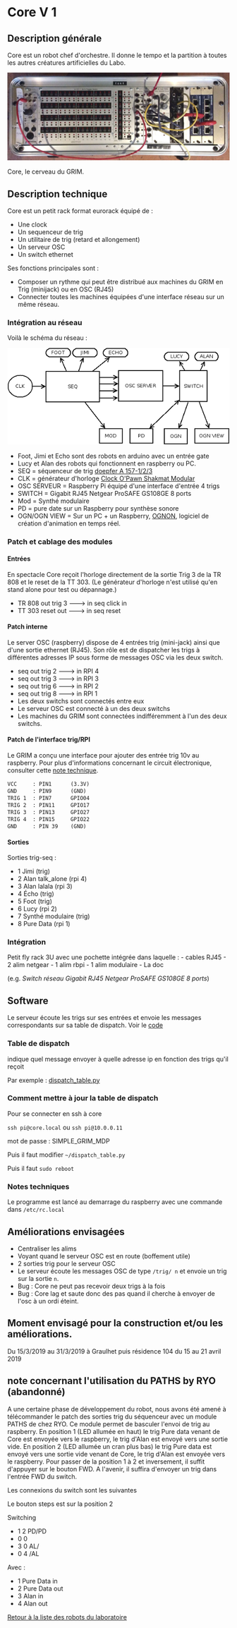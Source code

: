 # Core V 1

## Description générale

Core est un robot chef d'orchestre. Il donne le tempo et la partition à toutes les autres créatures artificielles du Labo.

![CORE V1](/ressources/photos/CORE_V1.jpg)

Core, le cerveau du GRIM.

## Description technique

Core est un petit rack format eurorack équipé de :
- Une clock
- Un sequenceur de trig
- Un utilitaire de trig (retard et allongement)
- Un serveur OSC
- Un switch ethernet

Ses fonctions principales sont :

- Composer un rythme qui peut être distribué aux machines du GRIM en Trig (minijack) ou en OSC (RJ45)
- Connecter toutes les machines équipées d'une interface réseau sur un même réseau.

### Intégration au réseau

Voilà le schéma du réseau :

![grim-network](/ressources/divers/grim-network.png)

- Foot, Jimi et Echo sont des robots en arduino avec un entrée gate
- Lucy et Alan des robots qui fonctionnent en raspberry ou PC.
- SEQ = séquenceur de trig [doepfer A 157-1/2/3](http://www.doepfer.de/a157.htm)
- CLK = générateur d'horloge [Clock O'Pawn Shakmat Modular](http://www.shakmatmodular.com/products/cop.html)
- OSC SERVEUR = Raspberry Pi équipé d'une interface d'entrée 4 trigs
- SWITCH = Gigabit RJ45 Netgear ProSAFE GS108GE 8 ports
- Mod = Synthé modulaire
- PD = pure date sur un Raspberry pour synthèse sonore
- OGN/OGN VIEW = Sur un PC + un Raspberry, [OGNON](https://github.com/LeonLenclos/Ognon), logiciel de création d'animation en temps réel.

### Patch et cablage des modules

#### Entrées

En spectacle Core reçoit l'horloge directement de la sortie Trig 3 de la TR 808 et le reset de la TT 303. (Le générateur d'horloge n'est utilisé qu'en stand alone pour test ou dépannage.)

- TR 808 out trig 3 ---> in seq click in
- TT 303 reset out ---> in seq reset

#### Patch interne

Le server OSC (raspberry) dispose de 4 entrées trig (mini-jack) ainsi que d'une sortie ethernet (RJ45). Son rôle est de dispatcher les trigs à différentes adresses IP sous forme de messages OSC via les deux switch.

- seq out trig 2 ---> in RPI 4
- seq out trig 3 ---> in RPI 3
- seq out trig 6 ---> in RPI 2
- seq out trig 8 ---> in RPI 1
- Les deux switchs sont connectés entre eux
- Le serveur OSC est connecté à un des deux switchs
- Les machines du GRIM sont connectées indifféremment à l'un des deux switchs.

#### Patch de l'interface trig/RPI

Le GRIM a conçu une interface pour ajouter des entrée trig 10v au raspberry. Pour plus d'informations concernant le circuit électronique, consulter cette [note technique](/contenu/organisation/notes-techniques.md).

    VCC     : PIN1      (3.3V)
    GND     : PIN9      (GND)
    TRIG 1  : PIN7      GPIO04
    TRIG 2  : PIN11     GPIO17
    TRIG 3  : PIN13     GPIO27
    TRIG 4  : PIN15     GPIO22
    GND     : PIN 39    (GND)

#### Sorties

Sorties trig-seq :
- 1 Jimi (trig)
- 2 Alan talk_alone (rpi 4)
- 3 Alan lalala (rpi 3)
- 4 Écho (trig)
- 5 Foot (trig)
- 6 Lucy (rpi 2)
- 7 Synthé modulaire (trig)
- 8 Pure Data (rpi 1)

### Intégration

Petit fly rack 3U avec une pochette intégrée dans laquelle :
    - cables RJ45
    - 2 alim netgear
    - 1 alim rbpi
    - 1 alim modulaire
    - La doc

(e.g. *Switch réseau Gigabit RJ45 Netgear ProSAFE GS108GE 8 ports*)

## Software

Le serveur écoute les trigs sur ses entrées et envoie les messages correspondants sur sa table de dispatch. Voir le [code](/sources/python/core.py)


### Table de dispatch

indique quel message envoyer à quelle adresse ip en fonction des trigs qu'il reçoit

Par exemple : [dispatch_table.py](/sources/python/dispatch_table.py)


### Comment mettre à jour la table de dispatch

Pour se connecter en ssh à core

`ssh pi@core.local` ou `ssh pi@10.0.0.11`

mot de passe : SIMPLE_GRIM_MDP

Puis il faut modifier `~/dispatch_table.py`

Puis il faut `sudo reboot`

### Notes techniques

Le programme est lancé au demarrage du raspberry avec une commande dans `/etc/rc.local`

## Améliorations envisagées

- Centraliser les alims
- Voyant quand le serveur OSC est en route (boffement utile)
- 2 sorties trig pour le serveur OSC
- Le serveur écoute les messages OSC de type `/trig/ n` et envoie un trig sur la sortie `n`.
- Bug : Core ne peut pas recevoir deux trigs à la fois
- Bug : Core lag et saute donc des pas quand il cherche à envoyer de l'osc à un ordi éteint.

## Moment envisagé pour la construction et/ou les améliorations.

Du 15/3/2019 au 31/3/2019 à Graulhet puis résidence 104 du 15 au 21 avril 2019

## note concernant l'utilisation du PATHS by RYO (abandonné)

A une certaine phase de développement du robot, nous avons été amené à télécommander le patch des sorties trig du séquenceur avec un module PATHS de chez RYO.
Ce module permet de basculer l'envoi de trig au raspberry.
En position 1 (LED allumée en haut) le trig Pure data venant de Core est envoyée vers le raspberry, le trig d'Alan est envoyé vers une sortie vide.
En position 2 (LED allumée un cran plus bas) le trig Pure data est envoyé vers une sortie vide venant de Core, le trig d'Alan est envoyée vers le raspberry.
Pour passer de la position 1 à 2 et inversement, il suffit d'appuyer sur le bouton FWD. A l'avenir, il suffira d'envoyer un trig dans l'entrée FWD du switch.

Les connexions du switch sont les suivantes

Le bouton steps est sur la position 2

Switching
 - 1   2   PD/PD
 - 0   0
 - 3   0   AL/
 - 0   4   /AL
 
 Avec : 
 - 1 Pure Data in
 - 2 Pure Data out
 - 3 Alan in
 - 4 Alan out

[Retour à la liste des robots du laboratoire](.)




